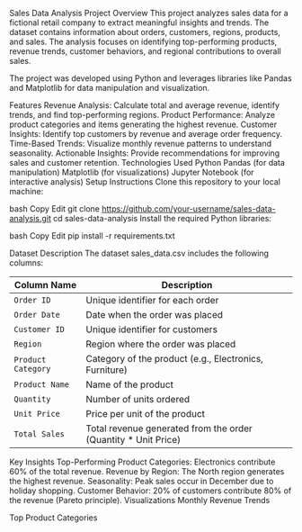Sales Data Analysis Project
Overview
This project analyzes sales data for a fictional retail company to extract meaningful insights and trends. The dataset
contains information about orders, customers, regions, products, and sales. The analysis focuses on identifying
top-performing products, revenue trends, customer behaviors, and regional contributions to overall sales.

The project was developed using Python and leverages libraries like Pandas and Matplotlib for data manipulation and
visualization.

Features
Revenue Analysis: Calculate total and average revenue, identify trends, and find top-performing regions.
Product Performance: Analyze product categories and items generating the highest revenue.
Customer Insights: Identify top customers by revenue and average order frequency.
Time-Based Trends: Visualize monthly revenue patterns to understand seasonality.
Actionable Insights: Provide recommendations for improving sales and customer retention.
Technologies Used
Python
Pandas (for data manipulation)
Matplotlib (for visualizations)
Jupyter Notebook (for interactive analysis)
Setup Instructions
Clone this repository to your local machine:

bash
Copy
Edit
git clone https://github.com/your-username/sales-data-analysis.git
cd sales-data-analysis
Install the required Python libraries:

bash
Copy
Edit
pip install -r requirements.txt

Dataset Description
The dataset sales_data.csv includes the following columns:

| **Column Name**        | **Description**                                              |
|-------------------------|--------------------------------------------------------------|
| `Order ID`             | Unique identifier for each order                             |
| `Order Date`           | Date when the order was placed                               |
| `Customer ID`          | Unique identifier for customers                              |
| `Region`               | Region where the order was placed                            |
| `Product Category`     | Category of the product (e.g., Electronics, Furniture)       |
| `Product Name`         | Name of the product                                          |
| `Quantity`             | Number of units ordered                                      |
| `Unit Price`           | Price per unit of the product                                |
| `Total Sales`          | Total revenue generated from the order (Quantity * Unit Price) |


Key Insights
Top-Performing Product Categories: Electronics contribute 60% of the total revenue.
Revenue by Region: The North region generates the highest revenue.
Seasonality: Peak sales occur in December due to holiday shopping.
Customer Behavior: 20% of customers contribute 80% of the revenue (Pareto principle).
Visualizations
Monthly Revenue Trends

Top Product Categories